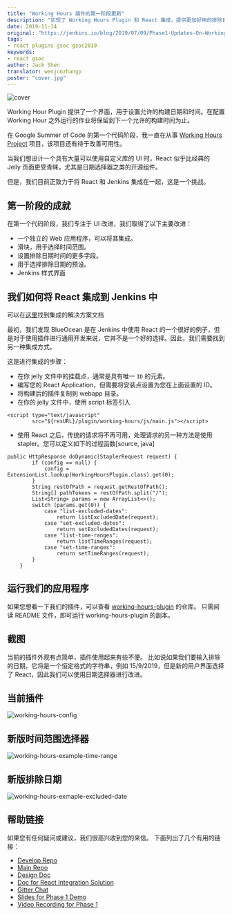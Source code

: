 ```yaml
---
title: "Working Hours 插件的第一阶段更新"
description: "实现了 Working Hours Plugin 和 React 集成，提供更加好用的排除日期和时间范围选择器。"
date: 2019-11-14
original: "https://jenkins.io/blog/2019/07/09/Phase1-Updates-On-Working-Hours-Plugin/"
tags:
- react plugins gsoc gsoc2019
keywords:
- react gsoc
author: Jack Shen
translator: wenjunzhangp
poster: "cover.jpg"
---
```


![cover](cover.jpg)

Working Hour Plugin 提供了一个界面，用于设置允许的构建日期和时间。在配置 Working Hour 之外运行的作业将保留到下一个允许的构建时间为止。

在 Google Summer of Code 的第一个代码阶段，我一直在从事 [Working Hours Project](https://jenkins.io/projects/gsoc/2019/working-hours-improvements/) 项目，该项目还有待于改善可用性。

当我们想设计一个具有大量可以使用自定义库的 UI 时，React 似乎比经典的 Jelly 页面更受青睐，尤其是日期选择器之类的开源组件。

但是，我们目前正致力于将 React 和 Jenkins 集成在一起，这是一个挑战。

## 第一阶段的成就

在第一个代码阶段，我们专注于 UI 改进，我们取得了以下主要改进：
* 一个独立的 Web 应用程序，可以将其集成。
* 滑块，用于选择时间范围。
* 设置排除日期时间的更多字段。
* 用于选择排除日期的预设。
* Jenkins 样式界面

## 我们如何将 React 集成到 Jenkins 中

可以在[这里](https://drive.google.com/open?id=1JLRCDg9JNBWR0Dfq8w3pTI9mrl6i9JU29pBoH6bO0J8)找到集成的解决方案文档

最初，我们发现 BlueOcean 是在 Jenkins 中使用 React 的一个很好的例子，但是对于使用插件进行通用开发来说，它并不是一个好的选择。因此，我们需要找到另一种集成方式。

这是进行集成的步骤：
* 在你 jelly 文件中的挂载点，通常是具有唯一 `ID` 的元素。
* 编写您的 React Application，但需要将安装点设置为您在上面设置的 ID。
* 将构建后的插件复制到 webapp 目录。
* 在你的 jelly 文件中，使用 script 标签引入
```
<script type="text/javascript"
        src="${resURL}/plugin/working-hours/js/main.js"></script>
```
* 使用 React 之后，传统的请求将不再可用，处理请求的另一种方法是使用 stapler。您可以定义如下的过程函数[source, java] 
```
public HttpResponse doDynamic(StaplerRequest request) {
        if (config == null) {
            config = ExtensionList.lookup(WorkingHoursPlugin.class).get(0);
        }
        String restOfPath = request.getRestOfPath();
        String[] pathTokens = restOfPath.split("/");
        List<String> params = new ArrayList<>();
        switch (params.get(0)) {
            case "list-excluded-dates":
                return listExcludedDate(request);
            case "set-excluded-dates":
                return setExcludedDates(request);
            case "list-time-ranges":
                return listTimeRanges(request);
            case "set-time-ranges":
                return setTimeRanges(request);
        }
    }
```

## 运行我们的应用程序

如果您想看一下我们的插件，可以查看 [working-hours-plugin](https://github.com/jenkinsci/working-hours-plugin/tree/dev) 的仓库。
只需阅读 README 文件，即可运行 working-hours-plugin 的副本。

## 截图
当前的插件外观有点简单，插件使用起来有些不便。
比如说如果我们要输入排除的日期，它将是一个恒定格式的字符串，例如 15/9/2019，但是新的用户界面选择了 React，因此我们可以使用日期选择器进行改进。

## 当前插件

![working-hours-config](working-hours-config.png)

## 新版时间范围选择器

![working-hours-example-time-range](working-hours-example-time-range.png)

## 新版排除日期

![working-hours-exmaple-excluded-date](working-hours-exmaple-excluded-date.png)

## 帮助链接

如果您有任何疑问或建议，我们很高兴收到您的来信。
下面列出了几个有用的链接：
* [Develop Repo](https://github.com/jenkinsci/working-hours-plugin/tree/dev)
* [Main Repo](https://github.com/jenkinsci/working-hours-plugin)
* [Design Doc](https://docs.google.com/document/d/1SezLtQejur2ji-KUur3dC3TXK8ivxrttiwHYbTkA8Yk/edit#)
* [Doc for React Integration Solution](https://drive.google.com/open?id=1JLRCDg9JNBWR0Dfq8w3pTI9mrl6i9JU29pBoH6bO0J8)
* [Gitter Chat](https://gitter.im/jenkinsci/working-hours-plugin)
* [Slides for Phase 1 Demo](https://docs.google.com/presentation/d/1Psz6MrYvw81D_7d8pfW04FDoBtexlSVdgrbqp99Wjm0/edit?usp=sharing)
* [Video Recording for Phase 1](https://www.youtube.com/watch?v=MDs0Vr7gnnA)